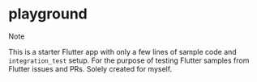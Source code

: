 # playground

> [!NOTE]
> This is a starter Flutter app with only a few lines of sample code and `integration_test` setup. For the purpose of testing Flutter samples from Flutter issues and PRs. Solely created for myself.


